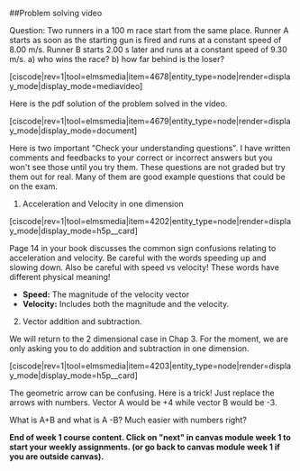 ##Problem solving video

Question: 
Two runners in a 100 m race start from the same place. Runner A starts as soon as the starting gun is fired and runs at a constant speed of 8.00 m/s. Runner B starts 2.00 s later and runs at a constant speed of 9.30 m/s. 
a) who wins the race?
b) how far behind is the loser?


[ciscode|rev=1|tool=elmsmedia|item=4678|entity_type=node|render=display_mode|display_mode=mediavideo]

Here is the pdf solution of the problem solved in the video. 

[ciscode|rev=1|tool=elmsmedia|item=4679|entity_type=node|render=display_mode|display_mode=document]

Here is two important "Check your understanding questions". I have written comments and feedbacks to your correct or incorrect answers but you won't see those until you try them. These questions are not graded but try them out for real. Many of them are good example questions that could be on the exam. 

1. Acceleration and Velocity in one dimension

[ciscode|rev=1|tool=elmsmedia|item=4202|entity_type=node|render=display_mode|display_mode=h5p__card]

Page 14 in your book discusses the common sign confusions relating to acceleration and velocity. Be careful with the words speeding up and slowing down. Also be careful with speed vs velocity! These words have different physical meaning!

* **Speed:** The magnitude of the velocity vector
* **Velocity:** Includes both the magnitude and the velocity. 

2. Vector addition and subtraction.

We will return to the 2 dimensional case in Chap 3. For the moment, we are only asking you to do addition and subtraction in one dimension.

[ciscode|rev=1|tool=elmsmedia|item=4203|entity_type=node|render=display_mode|display_mode=h5p__card]

The geometric arrow can be confusing. Here is a trick! Just replace the arrows with numbers. Vector A would be +4 while vector B would be -3. 

What is A+B and what is A -B? Much easier with numbers right?

**End of week 1 course content. Click on "next" in canvas module week 1 to start your weekly assignments. (or go back to canvas module week 1 if you are outside canvas).**